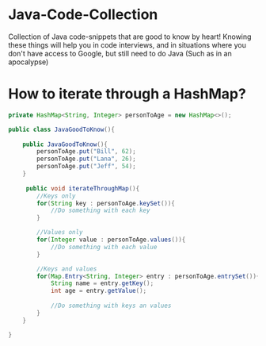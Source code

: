 # Java-Code-Collection
Collection of Java code-snippets that are good to know by heart! 
Knowing these things will help you in code interviews, and in situations where you don't have access to Google,
but still need to do Java (Such as in an apocalypse)

# How to iterate through a HashMap?

```java
private HashMap<String, Integer> personToAge = new HashMap<>();

public class JavaGoodToKnow(){
    
    public JavaGoodToKnow(){
        personToAge.put("Bill", 62);
        personToAge.put("Lana", 26);
        personToAge.put("Jeff", 54);
    }
    
     public void iterateThroughMap(){
        //Keys only
        for(String key : personToAge.keySet()){
            //Do something with each key
        }

        //Values only
        for(Integer value : personToAge.values()){
            //Do something with each value
        }

        //Keys and values
        for(Map.Entry<String, Integer> entry : personToAge.entrySet()){
            String name = entry.getKey();
            int age = entry.getValue();
            
            //Do something with keys an values
        }
    }

}

``` 